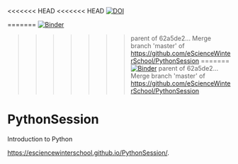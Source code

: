 <<<<<<< HEAD
<<<<<<< HEAD
[![DOI](https://zenodo.org/badge/DOI/10.5281/zenodo.2554804.svg)](https://doi.org/10.5281/zenodo.2554804)

=======
[![Binder](https://mybinder.org/badge_logo.svg)](https://mybinder.org/v2/gh/eScienceWinterSchool/PythonSession/master)
>>>>>>> parent of 62a5de2... Merge branch 'master' of https://github.com/eScienceWinterSchool/PythonSession
=======
[![Binder](https://mybinder.org/badge_logo.svg)](https://mybinder.org/v2/gh/eScienceWinterSchool/PythonSession/master)
>>>>>>> parent of 62a5de2... Merge branch 'master' of https://github.com/eScienceWinterSchool/PythonSession


# PythonSession
Introduction to Python

https://esciencewinterschool.github.io/PythonSession/.
